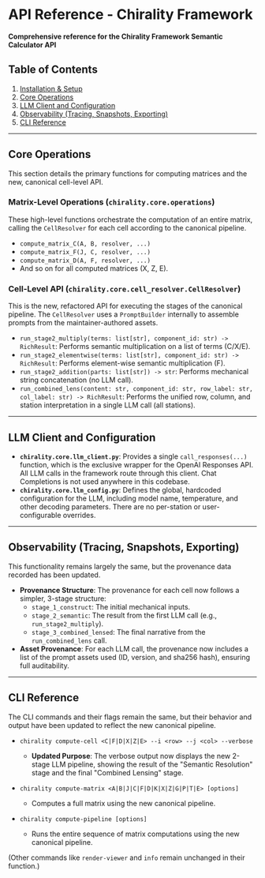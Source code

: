 # API Reference - Chirality Framework

**Comprehensive reference for the Chirality Framework Semantic Calculator API**

## Table of Contents

1.  [Installation & Setup](#installation--setup)
2.  [Core Operations](#core-operations)
3.  [LLM Client and Configuration](#llm-client-and-configuration)
4.  [Observability (Tracing, Snapshots, Exporting)](#observability)
5.  [CLI Reference](#cli-reference)

---

## Core Operations

This section details the primary functions for computing matrices and the new, canonical cell-level API.

### Matrix-Level Operations (`chirality.core.operations`)

These high-level functions orchestrate the computation of an entire matrix, calling the `CellResolver` for each cell according to the canonical pipeline.

-   `compute_matrix_C(A, B, resolver, ...)`
-   `compute_matrix_F(J, C, resolver, ...)`
-   `compute_matrix_D(A, F, resolver, ...)`
-   And so on for all computed matrices (X, Z, E).

### Cell-Level API (`chirality.core.cell_resolver.CellResolver`)

This is the new, refactored API for executing the stages of the canonical pipeline. The `CellResolver` uses a `PromptBuilder` internally to assemble prompts from the maintainer-authored assets.

-   `run_stage2_multiply(terms: list[str], component_id: str) -> RichResult`: Performs semantic multiplication on a list of terms (C/X/E).
-   `run_stage2_elementwise(terms: list[str], component_id: str) -> RichResult`: Performs element-wise semantic multiplication (F).
-   `run_stage2_addition(parts: list[str]) -> str`: Performs mechanical string concatenation (no LLM call).
-   `run_combined_lens(content: str, component_id: str, row_label: str, col_label: str) -> RichResult`: Performs the unified row, column, and station interpretation in a single LLM call (all stations).

---

## LLM Client and Configuration

-   **`chirality.core.llm_client.py`**: Provides a single `call_responses(...)` function, which is the exclusive wrapper for the OpenAI Responses API. All LLM calls in the framework route through this client. Chat Completions is not used anywhere in this codebase.
-   **`chirality.core.llm_config.py`**: Defines the global, hardcoded configuration for the LLM, including model name, temperature, and other decoding parameters. There are no per-station or user-configurable overrides.

---

## Observability (Tracing, Snapshots, Exporting)

This functionality remains largely the same, but the provenance data recorded has been updated.

-   **Provenance Structure**: The provenance for each cell now follows a simpler, 3-stage structure:
    -   `stage_1_construct`: The initial mechanical inputs.
    -   `stage_2_semantic`: The result from the first LLM call (e.g., `run_stage2_multiply`).
    -   `stage_3_combined_lensed`: The final narrative from the `run_combined_lens` call.
-   **Asset Provenance**: For each LLM call, the provenance now includes a list of the prompt assets used (ID, version, and sha256 hash), ensuring full auditability.

---

## CLI Reference

The CLI commands and their flags remain the same, but their behavior and output have been updated to reflect the new canonical pipeline.

-   `chirality compute-cell <C|F|D|X|Z|E> --i <row> --j <col> --verbose`
    -   **Updated Purpose**: The verbose output now displays the new 2-stage LLM pipeline, showing the result of the "Semantic Resolution" stage and the final "Combined Lensing" stage.

-   `chirality compute-matrix <A|B|J|C|F|D|K|X|Z|G|P|T|E> [options]`
    -   Computes a full matrix using the new canonical pipeline.

-   `chirality compute-pipeline [options]`
    -   Runs the entire sequence of matrix computations using the new canonical pipeline.

(Other commands like `render-viewer` and `info` remain unchanged in their function.)

